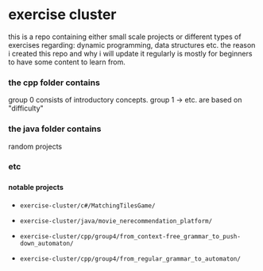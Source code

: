 # exercise cluster

this is a repo containing either small scale projects or different types of exercises regarding: dynamic programming, data structures etc. the reason i created this repo and why i will update it regularly is mostly for beginners to have some content to learn from.

### the cpp folder contains

group 0 consists of introductory concepts.
group 1 -> etc. are based on "difficulty"

### the java folder contains

random projects

### etc

###

###

#### notable projects

- ```exercise-cluster/c#/MatchingTilesGame/```

- ```exercise-cluster/java/movie_nerecommendation_platform/```

- ```exercise-cluster/cpp/group4/from_context-free_grammar_to_push-down_automaton/```

- ```exercise-cluster/cpp/group4/from_regular_grammar_to_automaton/```

